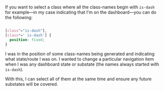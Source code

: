 If you want to select a class where all the class-names begin with `is-dash` for example—in my case indicating that I'm on the dashboard—you can do the following:

```css

[class^="is-dash"],
[class*=' is-dash'] {
  position: fixed;
}
```

I was in the position of some class-names being generated and indicating what state/route I was on. I wanted to change a particular navigation item when I was any dashboard state or substate (the names always started with `is-dash`).

With this, I can select all of them at the same time and ensure any future substates will be covered.
